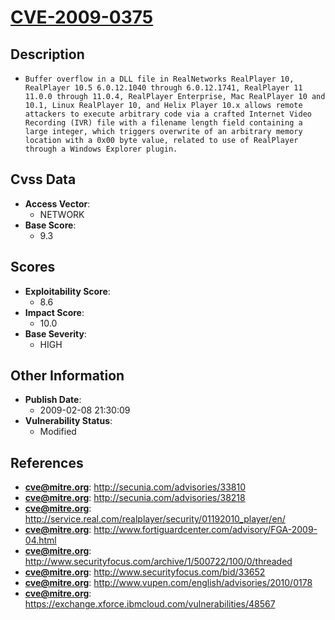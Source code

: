 
# [CVE-2009-0375](http://secunia.com/advisories/33810)

## Description

- `Buffer overflow in a DLL file in RealNetworks RealPlayer 10, RealPlayer 10.5 6.0.12.1040 through 6.0.12.1741, RealPlayer 11 11.0.0 through 11.0.4, RealPlayer Enterprise, Mac RealPlayer 10 and 10.1, Linux RealPlayer 10, and Helix Player 10.x allows remote attackers to execute arbitrary code via a crafted Internet Video Recording (IVR) file with a filename length field containing a large integer, which triggers overwrite of an arbitrary memory location with a 0x00 byte value, related to use of RealPlayer through a Windows Explorer plugin.`

## Cvss Data

- **Access Vector**:
  - NETWORK
- **Base Score**:
  - 9.3

## Scores

- **Exploitability Score**:
  - 8.6
- **Impact Score**:
  - 10.0
- **Base Severity**:
  - HIGH

## Other Information

- **Publish Date**:
  - 2009-02-08 21:30:09
- **Vulnerability Status**:
  - Modified

## References

- **cve@mitre.org**: http://secunia.com/advisories/33810
- **cve@mitre.org**: http://secunia.com/advisories/38218
- **cve@mitre.org**: http://service.real.com/realplayer/security/01192010_player/en/
- **cve@mitre.org**: http://www.fortiguardcenter.com/advisory/FGA-2009-04.html
- **cve@mitre.org**: http://www.securityfocus.com/archive/1/500722/100/0/threaded
- **cve@mitre.org**: http://www.securityfocus.com/bid/33652
- **cve@mitre.org**: http://www.vupen.com/english/advisories/2010/0178
- **cve@mitre.org**: https://exchange.xforce.ibmcloud.com/vulnerabilities/48567
